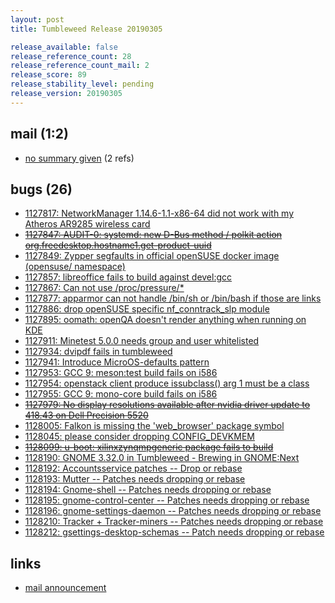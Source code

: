```yaml
---
layout: post
title: Tumbleweed Release 20190305

release_available: false
release_reference_count: 28
release_reference_count_mail: 2
release_score: 89
release_stability_level: pending
release_version: 20190305
---
```


## mail (1:2)

- [no summary given](https://lists.opensuse.org/opensuse-factory/2019-03/msg00036.html) (2 refs)

## bugs (26)

<!--more-->

- [1127817: NetworkManager 1.14.6-1.1-x86-64 did not work with my Atheros AR9285 wireless card](https://bugzilla.opensuse.org/show_bug.cgi?id=1127817)
- ~~[1127847: AUDIT-0: systemd: new D-Bus method / polkit action org.freedesktop.hostname1.get-product-uuid](https://bugzilla.opensuse.org/show_bug.cgi?id=1127847)~~
- [1127849: Zypper segfaults in official openSUSE docker image (opensuse/ namespace)](https://bugzilla.opensuse.org/show_bug.cgi?id=1127849)
- [1127857: libreoffice fails to build against devel:gcc](https://bugzilla.opensuse.org/show_bug.cgi?id=1127857)
- [1127867: Can not use /proc/pressure/*](https://bugzilla.opensuse.org/show_bug.cgi?id=1127867)
- [1127877: apparmor can not handle  /bin/sh or /bin/bash if those are links](https://bugzilla.opensuse.org/show_bug.cgi?id=1127877)
- [1127886: drop openSUSE specific nf_conntrack_slp module](https://bugzilla.opensuse.org/show_bug.cgi?id=1127886)
- [1127895: oomath: openQA doesn't render anything when running on KDE](https://bugzilla.opensuse.org/show_bug.cgi?id=1127895)
- [1127911: Minetest 5.0.0 needs group and user whitelisted](https://bugzilla.opensuse.org/show_bug.cgi?id=1127911)
- [1127934: dvipdf fails in tumbleweed](https://bugzilla.opensuse.org/show_bug.cgi?id=1127934)
- [1127941: Introduce MicroOS-defaults pattern](https://bugzilla.opensuse.org/show_bug.cgi?id=1127941)
- [1127953: GCC 9: meson:test build fails on i586](https://bugzilla.opensuse.org/show_bug.cgi?id=1127953)
- [1127954: openstack client produce issubclass() arg 1 must be a class](https://bugzilla.opensuse.org/show_bug.cgi?id=1127954)
- [1127955: GCC 9: mono-core build fails on i586](https://bugzilla.opensuse.org/show_bug.cgi?id=1127955)
- ~~[1127979: No display resolutions available after nvidia driver update to 418.43 on Dell Precision 5520](https://bugzilla.opensuse.org/show_bug.cgi?id=1127979)~~
- [1128005: Falkon is missing the 'web_browser' package symbol](https://bugzilla.opensuse.org/show_bug.cgi?id=1128005)
- [1128045: please consider dropping CONFIG_DEVKMEM](https://bugzilla.opensuse.org/show_bug.cgi?id=1128045)
- ~~[1128099: u-boot: xilinxzynqmpgeneric package fails to build](https://bugzilla.opensuse.org/show_bug.cgi?id=1128099)~~
- [1128190: GNOME 3.32.0 in Tumbleweed - Brewing in GNOME:Next](https://bugzilla.opensuse.org/show_bug.cgi?id=1128190)
- [1128192: Accountsservice patches -- Drop or rebase](https://bugzilla.opensuse.org/show_bug.cgi?id=1128192)
- [1128193: Mutter -- Patches needs dropping or rebase](https://bugzilla.opensuse.org/show_bug.cgi?id=1128193)
- [1128194: Gnome-shell -- Patches needs dropping or rebase](https://bugzilla.opensuse.org/show_bug.cgi?id=1128194)
- [1128195: gnome-control-center -- Patches needs dropping or rebase](https://bugzilla.opensuse.org/show_bug.cgi?id=1128195)
- [1128196: gnome-settings-daemon -- Patches needs dropping or rebase](https://bugzilla.opensuse.org/show_bug.cgi?id=1128196)
- [1128210: Tracker + Tracker-miners -- Patches needs dropping or rebase](https://bugzilla.opensuse.org/show_bug.cgi?id=1128210)
- [1128212: gsettings-desktop-schemas -- Patch needs dropping or rebase](https://bugzilla.opensuse.org/show_bug.cgi?id=1128212)



## links

- [mail announcement](https://lists.opensuse.org/opensuse-factory/2019-03/msg00035.html)
